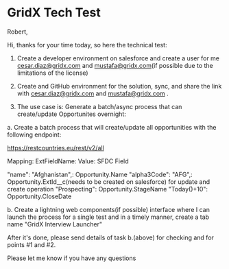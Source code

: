 # GridX Tech Test

Robert,

Hi, thanks for your time today, so here the technical test:

1. Create a developer environment on salesforce and create a user for me cesar.diaz@gridx.com and mustafa@gridx.com(if possible due to the limitations of the license)

2. Create and GitHub environment for the solution, sync, and share the link with cesar.diaz@gridx.com and mustafa@gridx.com .

3. The use case is: Generate a batch/async  process that can create/update Opportunites overnight:

a. Create a batch process that will create/update all opportunities with the following endpoint:

https://restcountries.eu/rest/v2/all

Mapping: ExtFieldName: Value: SFDC Field

"name": "Afghanistan",: Opportunity.Name
 "alpha3Code": "AFG",: Opportunity.ExtId__c(needs to be created on salesforce) for update and create operation
"Prospecting": Opportunity.StageName
"Today()+10": Opportunity.CloseDate

b. Create a lightning web components(if possible) interface where I can launch the process for a single test and in a timely manner, create a tab name "GridX Interview Launcher"

After it's done, please send details of task b.(above) for checking and for points #1 and #2.

Please let me know if you have any questions